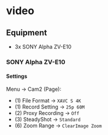 # video


## Equipment
- 3x SONY Alpha ZV-E10


### SONY Alpha ZV-E10

#### Settings

Menu -> Cam2 (Page):
- (1) File Format -> `XAVC S 4K`
- (1) Record Setting -> `25p 60M`
- (2) Proxy Recording -> `Off`
- (3) SteadyShot -> `Standard`
- (6) Zoom Range -> `ClearImage Zoom`
